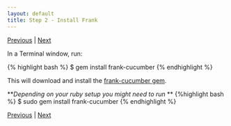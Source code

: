 ```yaml
---
layout: default
title: Step 2 - Install Frank
---
```

[Previous](installation-step1.html) | [Next](installation-step3.html) 

In a Terminal window, run:

{% highlight bash %}
$ gem install frank-cucumber 
{% endhighlight %}

This will download and install the [frank-cucumber gem](http://rubygems.org/gems/frank-cucumber). 

**_Depending on your ruby setup you might need to run_ **
{%highlight bash %}
$ sudo gem install frank-cucumber
{% endhighlight %}

[Previous](installation-step1.html) | [Next](installation-step3.html) 
